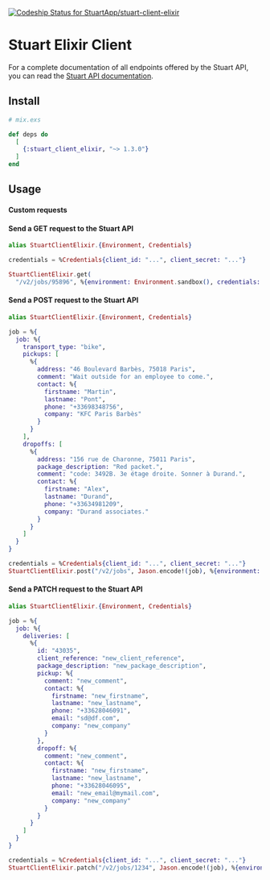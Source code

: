 [![Codeship Status for StuartApp/stuart-client-elixir](https://app.codeship.com/projects/f9859ab0-b145-0137-da11-3e6824a8821c/status?branch=develop)](https://app.codeship.com/projects/363007)

# Stuart Elixir Client

For a complete documentation of all endpoints offered by the Stuart API, you can read the [Stuart API documentation](https://stuart.api-docs.io).

## Install

```elixir
# mix.exs

def deps do
  [
    {:stuart_client_elixir, "~> 1.3.0"}
  ]
end
```

## Usage

#### Custom requests

#### Send a GET request to the Stuart API

```elixir
alias StuartClientElixir.{Environment, Credentials}

credentials = %Credentials{client_id: "...", client_secret: "..."}

StuartClientElixir.get(
  "/v2/jobs/95896", %{environment: Environment.sandbox(), credentials: credentials})
```

#### Send a POST request to the Stuart API

```elixir
alias StuartClientElixir.{Environment, Credentials}

job = %{
  job: %{
    transport_type: "bike",
    pickups: [
      %{
        address: "46 Boulevard Barbès, 75018 Paris",
        comment: "Wait outside for an employee to come.",
        contact: %{
          firstname: "Martin",
          lastname: "Pont",
          phone: "+33698348756",
          company: "KFC Paris Barbès"
        }
      }
    ],
    dropoffs: [
      %{
        address: "156 rue de Charonne, 75011 Paris",
        package_description: "Red packet.",
        comment: "code: 3492B. 3e étage droite. Sonner à Durand.",
        contact: %{
          firstname: "Alex",
          lastname: "Durand",
          phone: "+33634981209",
          company: "Durand associates."
        }
      }
    ]
  }
}

credentials = %Credentials{client_id: "...", client_secret: "..."}
StuartClientElixir.post("/v2/jobs", Jason.encode!(job), %{environment: Environment.sandbox(), credentials: credentials})
```

#### Send a PATCH request to the Stuart API

```elixir
alias StuartClientElixir.{Environment, Credentials}

job = %{
  job: %{
    deliveries: [
      %{
        id: "43035",
        client_reference: "new_client_reference",
        package_description: "new_package_description",
        pickup: %{
          comment: "new_comment",
          contact: %{
            firstname: "new_firstname",
            lastname: "new_lastname",
            phone: "+33628046091",
            email: "sd@df.com",
            company: "new_company"
          }
        },
        dropoff: %{
          comment: "new_comment",
          contact: %{
            firstname: "new_firstname",
            lastname: "new_lastname",
            phone: "+33628046095",
            email: "new_email@mymail.com",
            company: "new_company"
          }
        }
      }
    ]
  }
}

credentials = %Credentials{client_id: "...", client_secret: "..."}
StuartClientElixir.patch("/v2/jobs/1234", Jason.encode!(job), %{environment: Environment.sandbox(), credentials: credentials})
```
